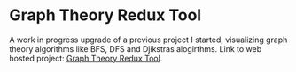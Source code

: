 # Graph Theory Redux Tool
A work in progress upgrade of a previous project I started, visualizing graph theory algorithms like BFS, DFS and Djikstras alogirthms.
Link to web hosted project: [Graph Theory Redux Tool](https://alphabeard.github.io/links/Graph_Theory/index.htmll).